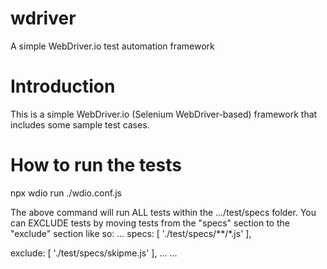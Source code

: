 # wdriver
A simple WebDriver.io test automation framework

# Introduction
This is a simple WebDriver.io (Selenium WebDriver-based) framework that includes some sample test cases.

# How to run the tests
npx wdio run ./wdio.conf.js

The above command will run ALL tests within the .../test/specs folder. You can EXCLUDE tests by moving tests from the "specs" section to the "exclude" section like so:
...
specs: [
        './test/specs/**/*.js'
    ],

exclude: [
        './test/specs/skipme.js'
    ],
...
...
